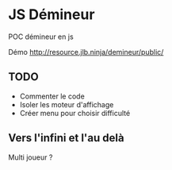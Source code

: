 # JS Démineur

POC démineur en js

Démo http://resource.jlb.ninja/demineur/public/

## TODO
- Commenter le code
- Isoler les moteur d'affichage
- Créer menu pour choisir difficulté

## Vers l'infini et l'au delà

Multi joueur ?
